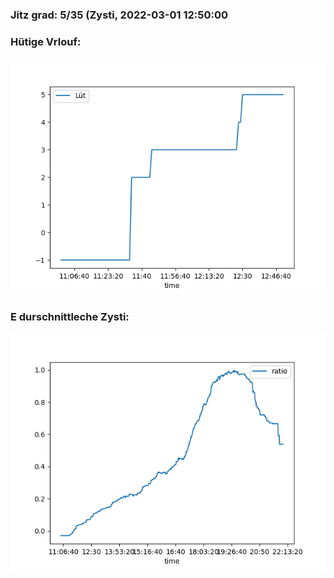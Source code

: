 ### Jitz grad: 5/35 (Zysti, 2022-03-01 12:50:00

### Hütige Vrlouf:
![Graph](Today.png)

### E durschnittleche Zysti:
![Graph](Zysti.png)